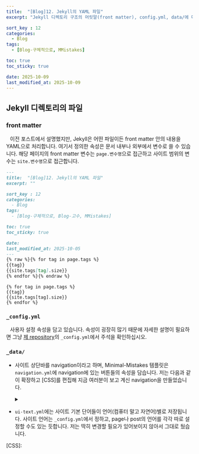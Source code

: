 ```yaml
---
title:  "[Blog]12. Jekyll의 YAML 파일"
excerpt: "Jekyll 디렉토리 구조의 머릿말(front matter), config.yml, data/에 대해 구체적으로 배우고 수정 내용을 알아본다."

sort_key : 12
categories:
  - Blog
tags:
  - [Blog-구체적으로, MMistakes]

toc: true
toc_sticky: true

date: 2025-10-09
last_modified_at: 2025-10-09
---
```

## Jekyll 디렉토리의 파일
### front matter
⠀이전 포스트에서 설명했지만, Jekyll은 어떤 파일이든 front matter 안의 내용을 YAML으로 처리합니다. 여기서 정의한 속성은 문서 내부나 외부에서 변수로 쓸 수 있습니다. 해당 페이지의 front matter 변수는 `page.변수명`으로 접근하고 사이트 범위의 변수는 `site.변수명`으로 접근합니다.
```Markdown
---
title:  "[Blog]12. Jekyll의 YAML 파일"
excerpt: ""

sort_key : 12
categories:
  - Blog
tags:
  - [Blog-구체적으로, Blog-고수, MMistakes]

toc: true
toc_sticky: true

date:
last_modified_at: 2025-10-05
---
{% raw %}{% for tag in page.tags %}
{{tag}}
{{site.tags[tag].size}}
{% endfor %}{% endraw %}
```
```
{% for tag in page.tags %}
{{tag}}
{{site.tags[tag].size}}
{% endfor %}
```
### `_config.yml`
⠀사용자 설정 속성을 담고 있습니다. 속성이 굉장히 많기 때문에 자세한 설명이 필요하면 그냥 [제 repository](https://github.com/RaphaelShine/RaphaelShine.github.io)의 `_config.yml`에서 주석을 확인하십시오.
### `_data/`
- 사이트 상단바를 navigation이라고 하며, Minimal-Mistakes 템플릿은 `navigation.yml`에 navigation에 있는 버튼들의 속성을 담습니다. 저는 다음과 같이 확장하고 [CSS]를 편집해 지금 여러분이 보고 계신 navigation을 만들었습니다. 
  <details><summary></summary>
  <div markdown="1">

  ```yml
  main:
    - title: "개발"
      name: "development"
      url: /development/
      children:
        - title: "유니티"
          name: "Unity"
          url: /development/unity/
        - title: "C#"
          name: "Csharp"
          url: /development/csharp/
        - title: "C"
          name: "C"
          url: /development/c/
    - title: "문학"
      name: "literature"
      url: /literature/
      children:
        - title: "시 창작"
          name: "Writing Poem"
          url: /literature/writing-poem/
        - title: "시 공유"
          name: "Sharing Poem"
          url: /literature/sharing-poem/
    - title: "언어"
      name: "language"
      url: /language/
      children:
        - title: "수어"
          name: "Korean Handsign"
          url: /language/korean-handsign/
    - title: "기타"
      name: "etc"
      url: /etc/
      children:
        - title: "블로그"
          name: "Blog"
          url: /etc/blog/
  ```
  </div></details>

- `ui-text.yml`에는 사이트 기본 단어들이 언어(컴퓨터 말고 자연어)별로 저장됩니다. 사이트 언어는 `_config.yml`에서 정하고, page나 post의 언어를 각각 따로 설정할 수도 있는 듯합니다. 저는 딱히 변경할 필요가 있어보이지 않아서 그대로 뒀습니다.


[CSS]: